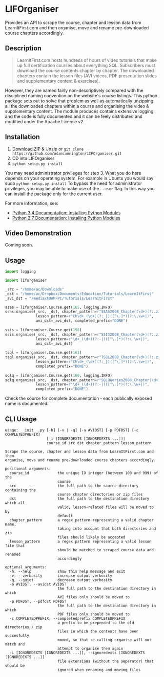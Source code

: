 LIFOrganiser
============

Provides an API to scrape the course, chapter and lesson data from LearnItFirst.com and then organise, move and rename pre-downloaded course chapters accordingly.


## Description
>LearnItFirst.com hosts hundreds of hours of video tutorials that make up full certification courses about everything SQL. Subscribers must download the course contents chapter by chapter. The downloaded chapters contain the lesson files (AVI videos, PDF presentation slides and supplementary content & exercises). 

However, they are named fairly non-descriptively compared with the disciplined naming convention on the website's course listings. This python package sets out to solve that problem as well as automatically unzipping all the downloaded chapters within a course and organising the video & supplementary content. The module produces contains extensive logging and the code is fully documented and it can be feely distributed and modified under the Apache License v2.


## Installation
1. [Download ZIP](https://github.com/adamcunnington/LIFOrganiser/archive/master.zip) & Unzip or ```git clone https://github.com/adamcunnington/LIFOrganiser.git```
2. CD into LIFOrganiser
3. ```python setup.py install```

You may need administrator privileges for step 3. What you do here depends on your operating system. For example in Ubuntu you would say sudo ```python setup.py install``` To bypass the need for administrator privileges, you may be able to make use of the ```--user``` flag. In this way you can install the package only for the current user.

For more information, see:
* [Python 3.4 Documentation: Installing Python Modules](https://docs.python.org/3.4/install/index.html)
* [Python 2.7 Documentation: Installing Python Modules](https://docs.python.org/2.7/install/index.html)


## Video Demonstration
Coming soon.


## Usage
```python
import logging

import liforganiser

_src = "/home/ac/Downloads"
_dst = "/home/ac/Dropbox/Documents/Education/Tutorials/LearnItFirst"
_avi_dst = "/media/ADAM-PC/Tutorials/LearnItFirst"

ssas = liforganiser.Course.get(165, logging.INFO)
ssas.organise(_src, _dst, chapter_pattern=r"SSAS2008_Chapter(\d+)(?:.zip|)",
              lesson_pattern=r"Ch\d+_(\d+)(?:_|)([^\.]*)(?:\.\w+|)",
              avi_dst=_avi_dst, completed_prefix="DONE")
              
ssis = liforganiser.Course.get(158)
ssis.organise(_src, _dst, chapter_pattern=r"SSIS2008_Chapter(\d+)(?:.zip|)",
              lesson_pattern=r"\d+_(\d+)(?:-|)([^\.]*)(?:\.\w+|)",
              avi_dst=_avi_dst)
              
tsql = liforganiser.Course.get(161)
tsql.organise(_src, _dst, chapter_pattern=r"TSQL2008_Chapter(\d+)(?:.zip|)",
              lesson_pattern=r"Ch\d+_(\d+)(?:_|)([^\.]*)(?:\.\w+|)",
              completed_prefix="DONE")
              
sqlq = liforganiser.Course.get(160, logging.INFO)
sqlq.organise(_src, _dst, chapter_pattern=r"SQLQueries2008_Chapter(\d+)(?:.zip|)",
              lesson_pattern=r"\d+_(\d+)(?:-|)([^\.]*)(?:\.\w+|)",
              completed_prefix="DONE")
```

Check the source for complete documentation - each publically exposed name is documented.


## CLI Usage
```
usage: __init__.py [-h] [-v | -q] [-a AVIDST] [-p PDFDST] [-c COMPLETEDPREFIX]
                   [-i [IGNOREDEXTS [IGNOREDEXTS ...]]]
                   course_id src dst chapter_pattern lesson_pattern

Scrape the course, chapter and lesson data from LearnItFirst.com and then
organise, move and rename pre-downloaded course chapters accordingly.

positional arguments:
  course_id             the unique ID integer (between 100 and 999) of the
                        course
  src                   the full path to the source directory containing the
                        course chapter directories or zip files
  dst                   the full path to the destination directory which all
                        valid, lesson-related files will be moved to by
                        default
  chapter_pattern       a regex pattern representing a valid chapter name,
                        taking into account that both directories and zip
                        files should likely be accepted
  lesson_pattern        a regex pattern representing a valid lesson file that
                        should be matched to scraped course data and renamed
                        accordingly

optional arguments:
  -h, --help            show this help message and exit
  -v, --verbosity       increase output verbosity
  -q, --quiet           decrease output verbosity
  -a AVIDST, --avidst AVIDST
                        the full path to the destination directory in which
                        AVI files only should be moved to
  -p PDFDST, --pdfdst PDFDST
                        the full path to the destination directory in which
                        PDF files only should be moved to
  -c COMPLETEDPREFIX, --completedprefix COMPLETEDPREFIX
                        a prefix to be prepended to the old directories / zip
                        files in which the contents have been succesfully
                        moved, so that re-calling organise will not match and
                        attempt to organise them again
  -i [IGNOREDEXTS [IGNOREDEXTS ...]], --ignoredexts [IGNOREDEXTS [IGNOREDEXTS ...]]
                        file extensions (without the seperator) that should be
                        ignored when renaming and moving files
```
